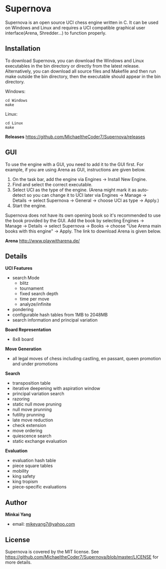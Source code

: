 # Supernova

Supernova is an open source UCI chess engine written in C. It can be used on Windows and Linux and requires a UCI compatible graphical user interface(Arena, Shredder...) to function properly.

Installation
------------
To download Supernova, you can download the Windows and Linux executables in the bin directory or directly from the latest release. Alternatively, you can download all source files and Makefile and then run make outside the bin directory, then the executable should appear in the bin directory. 

Windows:
```
cd Windows
make
```

Linux:
```
cd Linux
make
```
**Releases**
https://github.com/MichaeltheCoder7/Supernova/releases  

GUI
---
To use the engine with a GUI, you need to add it to the GUI first. 
For example, if you are using Arena as GUI, instructions are given below.

1. On the task bar, add the engine via Engines -> Install New Engine. 
2. Find and select the correct executable.
3. Select UCI as the type of the engine. 
(Arena might mark it as auto-detect so you can change it to UCI later via Engines -> Manage -> Details -> select Supernova -> General -> choose UCI as type -> Apply.)
4. Start the engine.

Supernova does not have its own opening book so it's recommended to use the book provided by the GUI. Add the book by selecting Engines -> Manage -> Details -> select Supernova -> Books -> choose "Use Arena main books with this engine" -> Apply. The link to download Arena is given below.

**Arena**
http://www.playwitharena.de/

Details
-------
**UCI Features** 
* search Mode
  * blitz
  * tournament
  * fixed search depth
  * time per move
  * analyze/infinite
* pondering  
* configurable hash tables from 1MB to 2048MB  
* search information and principal variation

**Board Representation**
* 8x8 board  

**Move Generation**  
* all legal moves of chess including castling, en passant, queen promotion and under promotions  

**Search** 
* transposition table  
* iterative deepening with aspiration window  
* principal variation search  
* razoring  
* static null move pruning  
* null move prunning  
* futility prunning  
* late move reduction  
* check extension  
* move ordering  
* quiescence search  
* static exchange evaluation

**Evaluation** 
* evaluation hash table
* piece square tables  
* mobility  
* king safety  
* king tropism  
* piece-specific evaluations  

Author
------
**Minkai Yang**
* email: mikeyang7@yahoo.com

License
-------
Supernova is covered by the MIT license. See https://github.com/MichaeltheCoder7/Supernova/blob/master/LICENSE for more details.
